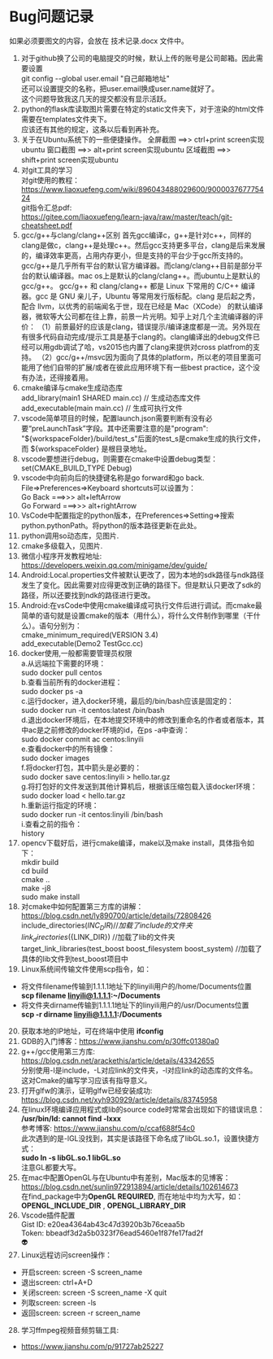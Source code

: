 # Bug问题记录
如果必须要图文的内容，会放在 技术记录.docx 文件中。

1. 对于github换了公司的电脑提交的时候，默认上传的账号是公司邮箱。因此需要设置  
  git config --global user.email "自己邮箱地址"  
  还可以设置提交的名称，把user.email换成user.name就好了。  
  这个问题导致我这几天的提交都没有显示活跃。
2. python的flask库读取图片需要在特定的static文件夹下，对于渲染的html文件需要在templates文件夹下。  
  应该还有其他的规定，这条以后看到再补充。
3. 关于在Ubuntu系统下的一些便捷操作。
  全屏截图 ==>>    ctrl+print screen实现ubuntu
  窗口截图 ==>>     alt+print screen实现ubuntu
  区域截图 ==>>   shift+print screen实现ubuntu
4. 对git工具的学习  
  对git使用的教程：https://www.liaoxuefeng.com/wiki/896043488029600/900003767775424  
  git指令汇总pdf:  
  https://gitee.com/liaoxuefeng/learn-java/raw/master/teach/git-cheatsheet.pdf
5. gcc/g++与clang/clang++区别
  首先gcc编译c，g++是针对c++，同样的clang是做c，clang++是处理c++。然后gcc支持更多平台，clang是后来发展的，编译效率更高，占用内存更小，但是支持的平台少于gcc所支持的。gcc/g++是几乎所有平台的默认官方编译器。而clang/clang++目前是部分平台的默认编译器。mac os上是默认的clang/clang++。而ubuntu上是默认的gcc/g++。
  gcc/g++ 和 clang/clang++ 都是 Linux 下常用的 C/C++ 编译器。gcc 是 GNU 亲儿子，Ubuntu 等常用发行版标配。clang 是后起之秀，配合 llvm，以优秀的前端闻名于世，现在已经是 Mac（XCode） 的默认编译器，微软等大公司都在往上靠，前景一片光明。知乎上对几个主流编译器的评价：
  （1）前景最好的应该是clang，错误提示/编译速度都是一流。另外现在有很多代码自动完成/提示工具是基于clang的。clang编译出的debug文件已经可以用gdb调试了哈，vs2015也内置了clang来提供对cross platfrom的支持。
  （2）gcc/g++/msvc因为面向了具体的platform，所以老的项目里面可能用了他们自带的扩展/或者在彼此应用环境下有一些best practice，这个没有办法，还得接着用。
6. cmake编译与cmake生成动态库  
  add_library(main1 SHARED main.cc)	// 生成动态库文件  
  add_executable(main main.cc)   // 生成可执行文件
7. vscode简单项目的时候，配置launch.json需要判断有没有必要“preLaunchTask”字段。其中还需要注意的是"program": "${workspaceFolder}/build/test_s"后面的test_s是cmake生成的执行文件，而 ${workspaceFolder} 是根目录地址。
8. vscode要想进行debug，则需要在cmake中设置debug类型：  set(CMAKE_BUILD_TYPE Debug)
9. vscode中向前向后的快捷键名称是go forward和go back.
  File=>Preferences=>Keyboard shortcuts可以设置为：  
  Go Back           ===>>>            alt+leftArrow  
  Go Forward        ===>>>            alt+rightArrow
10. VsCode中配置指定的python版本，在Preferences=>Setting=>搜索python.pythonPath。将python的版本路径更新在此处。
11. python调用so动态库，见图片.
12. cmake多级载入，见图片.
13. 微信小程序开发教程地址:  https://developers.weixin.qq.com/minigame/dev/guide/
14. Android:Local.properties文件被默认更改了，因为本地的sdk路径与ndk路径发生了变化。因此需要对应得更改到正确的路径下。但是默认只更改了sdk的路径，所以还要找到ndk的路径进行更改。
15. Android:在vsCode中使用cmake编译成可执行文件后进行调试。而cmake最简单的语句就是设置cmake的版本（用什么），将什么文件制作到哪里（干什么）。语句分别为：  
  cmake_minimum_required(VERSION 3.4)  
  add_executable(Demo2 TestGcc.cc)
16. docker使用,一般都需要管理员权限  
  a.从远端拉下需要的环境：  
    sudo docker pull centos  
  b.查看当前所有的docker进程：  
    sudo docker ps -a  
  c.运行docker，进入docker环境，最后的/bin/bash应该是固定的：  
    sudo docker run -it centos:latest /bin/bash  
  d.退出docker环境后，在本地提交环境中的修改到重命名的作者或者版本，其中ac是之前修改的docker环境的id，在ps -a中查询：  
    sudo docker commit ac centos:linyili  
  e.查看docker中的所有镜像：  
    sudo docker images  
  f.将docker打包，其中箭头是必要的：  
    sudo docker save centos:linyili >  hello.tar.gz  
  g.将打包好的文件发送到其他计算机后，根据该压缩包载入该docker环境：  
    sudo docker load <  hello.tar.gz  
  h.重新运行指定的环境：  
    sudo docker run -it centos:linyili /bin/bash  
  i.查看之前的指令：  
    history  
17. opencv下载好后，进行cmake编译，make以及make install，具体指令如下：  
  mkdir build  
  cd build  
  cmake ..  
  make -j8  
  sudo make install  
18. 对cmake中如何配置第三方库的讲解：  
  https://blog.csdn.net/ly890700/article/details/72808426  
  include_directories(${INC_DIR})  //加载了include的文件夹  
  link_directories(${LINK_DIR})    //加载了lib的文件夹  
  target_link_libraries(test_boost boost_filesystem    boost_system) //加载了具体的lib文件到test_boost项目中  
19. Linux系统间传输文件使用scp指令，如：  
  - 将文件filename传输到1.1.1.1地址下的linyili用户的/home/Documents位置  
  **scp filename linyili@1.1.1.1:~/Documents**  
  - 将文件夹dirname传输到1.1.1.1地址下的linyili用户的/usr/Documents位置  
  **scp -r dirname linyili@1.1.1.1:/Documents**
20. 获取本地的IP地址，可在终端中使用 **ifconfig**  
21. GDB的入门博客：https://www.jianshu.com/p/30ffc01380a0  
22. g++/gcc使用第三方库:  
  https://blog.csdn.net/arackethis/article/details/43342655  
  分别使用-I是include，-L对应link的文件夹，-l对应link的动态库的文件名。  
  这对Cmake的编写学习应该有指导意义。
23. 打开glfw的演示，证明glfw已经安装成功:  
  https://blog.csdn.net/xyh930929/article/details/83745958
24. 在linux环境编译应用程式或lib的source code时常常会出现如下的错误讯息：
  **/usr/bin/ld: cannot find -lxxx**  
  参考博客:  https://www.jianshu.com/p/ccaf688f54c0  
  此次遇到的是-lGL没找到，其实是该路径下命名成了libGL.so.1，设置快捷方式：  
  **sudo ln -s libGL.so.1 libGL.so**  
  注意GL都要大写。
25. 在mac中配置OpenGL与在Ubuntu中有差别，Mac版本的见博客：  
  https://blog.csdn.net/sunlin972913894/article/details/102614673  
  在find_package中为**OpenGL REQUIRED**, 而在地址中均为大写，如：
  **OPENGL_INCLUDE_DIR** , **OPENGL_LIBRARY_DIR**
26. Vscode插件配置  
  Gist ID: e20ea4364ab43c47d3920b3b76ceaa5b  
  Token: bbeadf3d2a5b0323f76ead5460e1f87fe17fad2f  
  :alien:
27. Linux远程访问screen操作：
  * 开启screen: screen -S screen_name
  * 退出screen: ctrl+A+D
  * 关闭screen: screen -S screen_name -X quit
  * 列取screen: screen -ls
  * 返回screen: screen -r screen_name
28. 学习ffmpeg视频音频剪辑工具:
  * https://www.jianshu.com/p/91727ab25227